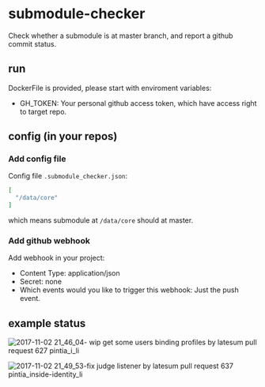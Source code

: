 # submodule-checker
Check whether a submodule is at master branch, and report a github commit status.

## run

DockerFile is provided, please start with enviroment variables:
* GH_TOKEN: Your personal github access token, which have access right to target repo.

## config (in your repos)

### Add config file

Config file `.submodule_checker.json`:
```json
[
  "/data/core"
]
```

which means submodule at `/data/core` should at master.

### Add github webhook

Add webhook in your project:

* Content Type: application/json
* Secret: none
* Which events would you like to trigger this webhook: Just the push event.

## example status

![2017-11-02 21_46_04- wip get some users binding profiles by latesum pull request 627 pintia_i_li](https://user-images.githubusercontent.com/2534277/32329309-a85629bc-c017-11e7-9e51-aca32e4cd739.jpg)

![2017-11-02 21_49_53-fix judge listener by latesum pull request 637 pintia_inside-identity_li](https://user-images.githubusercontent.com/2534277/32329366-d4c40596-c017-11e7-964f-859579c24fa1.jpg)
